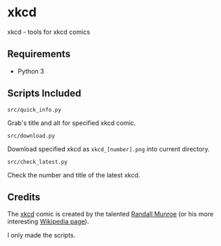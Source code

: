 # xkcd 
 xkcd - tools for xkcd comics

## Requirements 
- Python 3

## Scripts Included
    src/quick_info.py
Grab's title and alt for specified xkcd comic.

    src/download.py
Download specified xkcd as `xkcd_[number].png` into current directory.

    src/check_latest.py
Check the number and title of the latest xkcd.

## Credits
The [xkcd](https://xkcd.com/) comic is created by the talented [Randall Munroe](https://twitter.com/xkcd) (or his more interesting [Wikipedia page](https://en.wikipedia.org/wiki/Randall_Munroe)). 

I only made the scripts.
